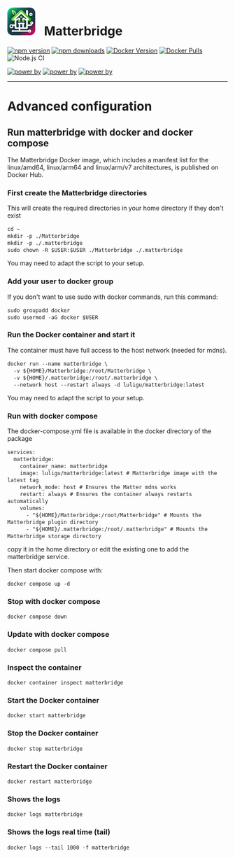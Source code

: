 # <img src="https://github.com/Luligu/matterbridge/blob/main/frontend/public/matterbridge%2064x64.png" alt="Matterbridge Logo" width="64px" height="64px">&nbsp;&nbsp;&nbsp;Matterbridge

[![npm version](https://img.shields.io/npm/v/matterbridge.svg)](https://www.npmjs.com/package/matterbridge)
[![npm downloads](https://img.shields.io/npm/dt/matterbridge.svg)](https://www.npmjs.com/package/matterbridge)
[![Docker Version](https://img.shields.io/docker/v/luligu/matterbridge?label=docker%20version&sort=semver)](https://hub.docker.com/r/luligu/matterbridge)
[![Docker Pulls](https://img.shields.io/docker/pulls/luligu/matterbridge.svg)](https://hub.docker.com/r/luligu/matterbridge)
![Node.js CI](https://github.com/Luligu/matterbridge/actions/workflows/build.yml/badge.svg)

[![power by](https://img.shields.io/badge/powered%20by-matter--history-blue)](https://www.npmjs.com/package/matter-history)
[![power by](https://img.shields.io/badge/powered%20by-node--ansi--logger-blue)](https://www.npmjs.com/package/node-ansi-logger)
[![power by](https://img.shields.io/badge/powered%20by-node--persist--manager-blue)](https://www.npmjs.com/package/node-persist-manager)

---

# Advanced configuration

## Run matterbridge with docker and docker compose

The Matterbridge Docker image, which includes a manifest list for the linux/amd64, linux/arm64 and linux/arm/v7 architectures, is published on Docker Hub.

### First create the Matterbridge directories

This will create the required directories in your home directory if they don't exist

```
cd ~
mkdir -p ./Matterbridge
mkdir -p ./.matterbridge
sudo chown -R $USER:$USER ./Matterbridge ./.matterbridge
```

You may need to adapt the script to your setup.

### Add your user to docker group

If you don't want to use sudo with docker commands, run this command:

```
sudo groupadd docker
sudo usermod -aG docker $USER
```

### Run the Docker container and start it

The container must have full access to the host network (needed for mdns).

```
docker run --name matterbridge \
  -v ${HOME}/Matterbridge:/root/Matterbridge \
  -v ${HOME}/.matterbridge:/root/.matterbridge \
  --network host --restart always -d luligu/matterbridge:latest
```

You may need to adapt the script to your setup.

### Run with docker compose

The docker-compose.yml file is available in the docker directory of the package

```
services:
  matterbridge:
    container_name: matterbridge
    image: luligu/matterbridge:latest # Matterbridge image with the latest tag
    network_mode: host # Ensures the Matter mdns works
    restart: always # Ensures the container always restarts automatically
    volumes:
      - "${HOME}/Matterbridge:/root/Matterbridge" # Mounts the Matterbridge plugin directory
      - "${HOME}/.matterbridge:/root/.matterbridge" # Mounts the Matterbridge storage directory
```

copy it in the home directory or edit the existing one to add the matterbridge service.

Then start docker compose with:

```
docker compose up -d
```

### Stop with docker compose

```
docker compose down
```

### Update with docker compose

```
docker compose pull
```

### Inspect the container

```
docker container inspect matterbridge
```

### Start the Docker container

```
docker start matterbridge
```

### Stop the Docker container

```
docker stop matterbridge
```

### Restart the Docker container

```
docker restart matterbridge
```

### Shows the logs

```
docker logs matterbridge
```

### Shows the logs real time (tail)

```
docker logs --tail 1000 -f matterbridge
```
